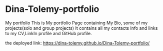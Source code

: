 # Dina-Tolemy-portfolio
My portfolio
This is My portfolio Page containing My Bio, some of my projects(solo and group projects)
It contains all my contacts Info and links to my CV,LinkIn profile and GitHub profile.


the deployed link: https://dina-tolemy.github.io/Dina-Tolemy-portfolio/
